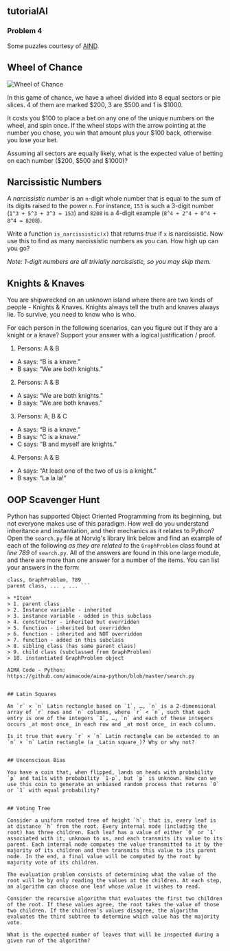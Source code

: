 ## tutorialAI
### Problem 4

Some puzzles courtesy of [AIND](https://gist.github.com/napratin/42dff8b1e66950fbc66ed6d38b3095f6).


## Wheel of Chance

![Wheel of Chance](https://gist.githubusercontent.com/napratin/42dff8b1e66950fbc66ed6d38b3095f6/raw/6c6ff468e4ec394b92539ef59effbdd4a9d7046f/Wheel-of-Chance.png)

In this game of chance, we have a wheel divided into 8 equal sectors or pie slices. 4 of them are marked $200, 3 are $500 and 1 is $1000.

It costs you $100 to place a bet on any one of the unique numbers on the wheel, and spin once. If the wheel stops with the arrow pointing at the number you chose, you win that amount plus your $100 back, otherwise you lose your bet.

Assuming all sectors are equally likely, what is the ﻿⁠⁠expected value﻿⁠⁠ of betting on each number ($200, $500 and $1000)?


## Narcissistic Numbers

A ﻿⁠⁠_narcissistic number﻿⁠⁠_ is an ﻿⁠⁠⁠⁠`n﻿⁠⁠⁠⁠`-digit whole number that is equal to the sum of its digits raised to the power ﻿⁠⁠⁠⁠`n﻿⁠⁠⁠⁠`. For instance, ﻿⁠⁠⁠⁠`153﻿⁠⁠⁠⁠` is such a 3-digit number (﻿⁠⁠⁠⁠`1^3 + 5^3 + 3^3 = 153﻿⁠⁠⁠⁠`) and ﻿⁠⁠⁠⁠`8208﻿⁠⁠⁠⁠` is a 4-digit example (﻿⁠⁠⁠⁠`8^4 + 2^4 + 0^4 + 8^4 = 8208﻿⁠⁠⁠⁠`).

Write a function ﻿⁠⁠⁠⁠`is_narcissistic(x)﻿⁠⁠⁠⁠` that returns ﻿⁠⁠_true﻿⁠⁠_ if ﻿⁠⁠⁠⁠`x﻿⁠⁠⁠⁠` is narcissistic. Now use this to find as many narcissistic numbers as you can. How high up can you go?

﻿⁠⁠_Note: 1-digit numbers are all trivially narcissistic, so you may skip them.﻿⁠⁠_


## Knights & Knaves﻿⁠⁠⁠

You are shipwrecked on an unknown island where there are two kinds of people - Knights & Knaves. Knights always tell the truth and knaves always lie. To survive, you need to know who is who.

For each person in the following scenarios, can you figure out if they are a knight or a knave?
Support your answer with a logical justification / proof.

1. Persons: A & B
- A says: “B is a knave.”
- B says: “We are both knights.”

2. Persons: A & B
- A says: “We are both knights."
- B says: “We are both knaves.”

3. Persons: A, B & C
- A says: “B is a knave.”
- B says: “C is a knave.”
- C says: “B and myself are knights.”

4. Persons: A & B
- A says: “At least one of the two of us is a knight.”
- B says: “La la la!”


## OOP Scavenger Hunt

Python has supported Object Oriented Programming from its beginning, but not everyone makes use of this paradigm.  How well do you understand inheritance and instantiation, and their mechanics as it relates to Python?  Open the `search.py` file at Norvig's library link below and find an example of each of the following *as they are related to* the `GraphProblem` class found at *line 789* of `search.py`. All of the answers are found in this one large module, and there are more than one answer for a number of the items. You can list your answers in the form:

```item, name, line-number
class, GraphProblem, 789
parent class, ... , ... ```

> *Item*
> 1. parent class
> 2. Instance variable - inherited
> 3. instance variable - added in this subclass
> 4. constructor - inherited but overridden
> 5. function - inherited but overridden
> 6. function - inherited and NOT overridden
> 7. function - added in this subclass
> 8. sibling class (has same parent class)
> 9. child class (subclassed from GraphProblem)
> 10. instantiated GraphProblem object

AIMA Code - Python:
https://github.com/aimacode/aima-python/blob/master/search.py


## Latin Squares

An `r` × `n` Latin rectangle based on `1`, …, `n` is a 2-dimensional array of `r` rows and `n` columns, where `r` < `n`, such that each entry is one of the integers `1`, …, `n` and each of these integers occurs _at most once_ in each row and _at most once_ in each column.

Is it true that every `r` × `n` Latin rectangle can be extended to an `n` × `n` Latin rectangle (a _Latin square_)? Why or why not?


## Unconscious Bias

You have a coin that, when flipped, lands on heads with probability `p` and tails with probability `1-p`, but `p` is unknown. How can we use this coin to generate an unbiased random process that returns `0` or `1` with equal probability?


## Voting Tree

Consider a uniform rooted tree of height `h`; that is, every leaf is at distance `h` from the root. Every internal node (including the root) has three children. Each leaf has a value of either `0` or `1` associated with it, unknown to us, and each transmits its value to its parent. Each internal node computes the value transmitted to it by the majority of its children and then transmits this value to its parent node. In the end, a final value will be computed by the root by majority vote of its children.

The evaluation problem consists of determining what the value of the root will be by only reading the values at the children. At each step, an algorithm can choose one leaf whose value it wishes to read.

Consider the recursive algorithm that evaluates the first two children of the root. If these values agree, the root takes the value of those two children. If the children’s values disagree, the algorithm evaluates the third subtree to determine which value has the majority vote.

What is the expected number of leaves that will be inspected during a given run of the algorithm?
